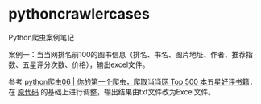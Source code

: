 # pythoncrawlercases
Python爬虫案例笔记

案例一：当当网排名前100的图书信息（排名、书名、图片地址、作者、推荐指数、五星评分次数、价格），输出excel文件。

参考 [python爬虫06 | 你的第一个爬虫，爬取当当网 Top 500 本五星好评书籍](https://vip.fxxkpython.com/?p=1903)，在 [原代码](https://github.com/wistbean/learn_python3_spider/blob/master/dangdang_top_500.py) 的基础上进行调整，输出结果由txt文件改为Excel文件。
